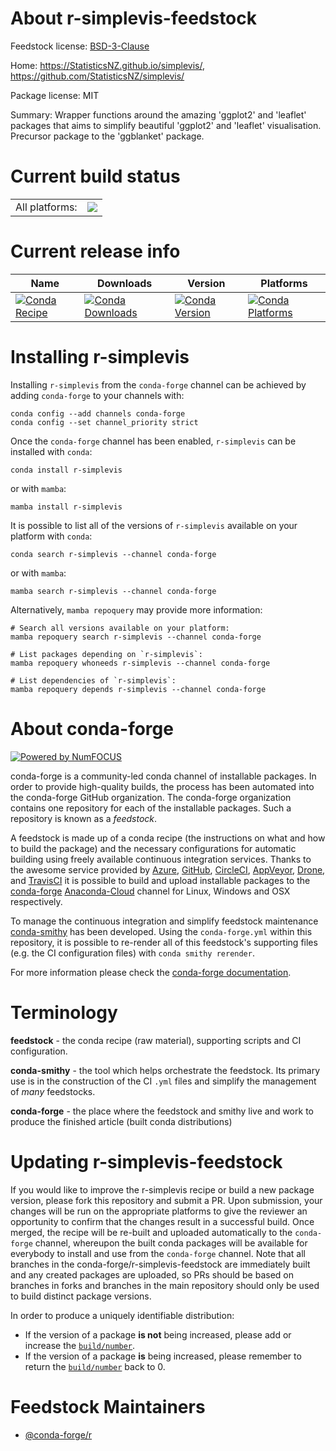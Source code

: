 About r-simplevis-feedstock
===========================

Feedstock license: [BSD-3-Clause](https://github.com/conda-forge/r-simplevis-feedstock/blob/main/LICENSE.txt)

Home: https://StatisticsNZ.github.io/simplevis/, https://github.com/StatisticsNZ/simplevis/

Package license: MIT

Summary: Wrapper functions around the amazing 'ggplot2' and 'leaflet' packages that aims to simplify beautiful 'ggplot2' and 'leaflet' visualisation. Precursor package to the 'ggblanket' package.

Current build status
====================


<table><tr><td>All platforms:</td>
    <td>
      <a href="https://dev.azure.com/conda-forge/feedstock-builds/_build/latest?definitionId=16385&branchName=main">
        <img src="https://dev.azure.com/conda-forge/feedstock-builds/_apis/build/status/r-simplevis-feedstock?branchName=main">
      </a>
    </td>
  </tr>
</table>

Current release info
====================

| Name | Downloads | Version | Platforms |
| --- | --- | --- | --- |
| [![Conda Recipe](https://img.shields.io/badge/recipe-r--simplevis-green.svg)](https://anaconda.org/conda-forge/r-simplevis) | [![Conda Downloads](https://img.shields.io/conda/dn/conda-forge/r-simplevis.svg)](https://anaconda.org/conda-forge/r-simplevis) | [![Conda Version](https://img.shields.io/conda/vn/conda-forge/r-simplevis.svg)](https://anaconda.org/conda-forge/r-simplevis) | [![Conda Platforms](https://img.shields.io/conda/pn/conda-forge/r-simplevis.svg)](https://anaconda.org/conda-forge/r-simplevis) |

Installing r-simplevis
======================

Installing `r-simplevis` from the `conda-forge` channel can be achieved by adding `conda-forge` to your channels with:

```
conda config --add channels conda-forge
conda config --set channel_priority strict
```

Once the `conda-forge` channel has been enabled, `r-simplevis` can be installed with `conda`:

```
conda install r-simplevis
```

or with `mamba`:

```
mamba install r-simplevis
```

It is possible to list all of the versions of `r-simplevis` available on your platform with `conda`:

```
conda search r-simplevis --channel conda-forge
```

or with `mamba`:

```
mamba search r-simplevis --channel conda-forge
```

Alternatively, `mamba repoquery` may provide more information:

```
# Search all versions available on your platform:
mamba repoquery search r-simplevis --channel conda-forge

# List packages depending on `r-simplevis`:
mamba repoquery whoneeds r-simplevis --channel conda-forge

# List dependencies of `r-simplevis`:
mamba repoquery depends r-simplevis --channel conda-forge
```


About conda-forge
=================

[![Powered by
NumFOCUS](https://img.shields.io/badge/powered%20by-NumFOCUS-orange.svg?style=flat&colorA=E1523D&colorB=007D8A)](https://numfocus.org)

conda-forge is a community-led conda channel of installable packages.
In order to provide high-quality builds, the process has been automated into the
conda-forge GitHub organization. The conda-forge organization contains one repository
for each of the installable packages. Such a repository is known as a *feedstock*.

A feedstock is made up of a conda recipe (the instructions on what and how to build
the package) and the necessary configurations for automatic building using freely
available continuous integration services. Thanks to the awesome service provided by
[Azure](https://azure.microsoft.com/en-us/services/devops/), [GitHub](https://github.com/),
[CircleCI](https://circleci.com/), [AppVeyor](https://www.appveyor.com/),
[Drone](https://cloud.drone.io/welcome), and [TravisCI](https://travis-ci.com/)
it is possible to build and upload installable packages to the
[conda-forge](https://anaconda.org/conda-forge) [Anaconda-Cloud](https://anaconda.org/)
channel for Linux, Windows and OSX respectively.

To manage the continuous integration and simplify feedstock maintenance
[conda-smithy](https://github.com/conda-forge/conda-smithy) has been developed.
Using the ``conda-forge.yml`` within this repository, it is possible to re-render all of
this feedstock's supporting files (e.g. the CI configuration files) with ``conda smithy rerender``.

For more information please check the [conda-forge documentation](https://conda-forge.org/docs/).

Terminology
===========

**feedstock** - the conda recipe (raw material), supporting scripts and CI configuration.

**conda-smithy** - the tool which helps orchestrate the feedstock.
                   Its primary use is in the construction of the CI ``.yml`` files
                   and simplify the management of *many* feedstocks.

**conda-forge** - the place where the feedstock and smithy live and work to
                  produce the finished article (built conda distributions)


Updating r-simplevis-feedstock
==============================

If you would like to improve the r-simplevis recipe or build a new
package version, please fork this repository and submit a PR. Upon submission,
your changes will be run on the appropriate platforms to give the reviewer an
opportunity to confirm that the changes result in a successful build. Once
merged, the recipe will be re-built and uploaded automatically to the
`conda-forge` channel, whereupon the built conda packages will be available for
everybody to install and use from the `conda-forge` channel.
Note that all branches in the conda-forge/r-simplevis-feedstock are
immediately built and any created packages are uploaded, so PRs should be based
on branches in forks and branches in the main repository should only be used to
build distinct package versions.

In order to produce a uniquely identifiable distribution:
 * If the version of a package **is not** being increased, please add or increase
   the [``build/number``](https://docs.conda.io/projects/conda-build/en/latest/resources/define-metadata.html#build-number-and-string).
 * If the version of a package **is** being increased, please remember to return
   the [``build/number``](https://docs.conda.io/projects/conda-build/en/latest/resources/define-metadata.html#build-number-and-string)
   back to 0.

Feedstock Maintainers
=====================

* [@conda-forge/r](https://github.com/conda-forge/r/)

